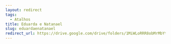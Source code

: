 ```yaml
---
layout: redirect
tags:
  - Atalhos
title: Eduarda e Natanael
slug: eduardaenatanael
redirect_url: https://drive.google.com/drive/folders/1MiWLoRRR8obMrMbYtYrRDodX3GqU0v6F?usp=drive_link
---
```

